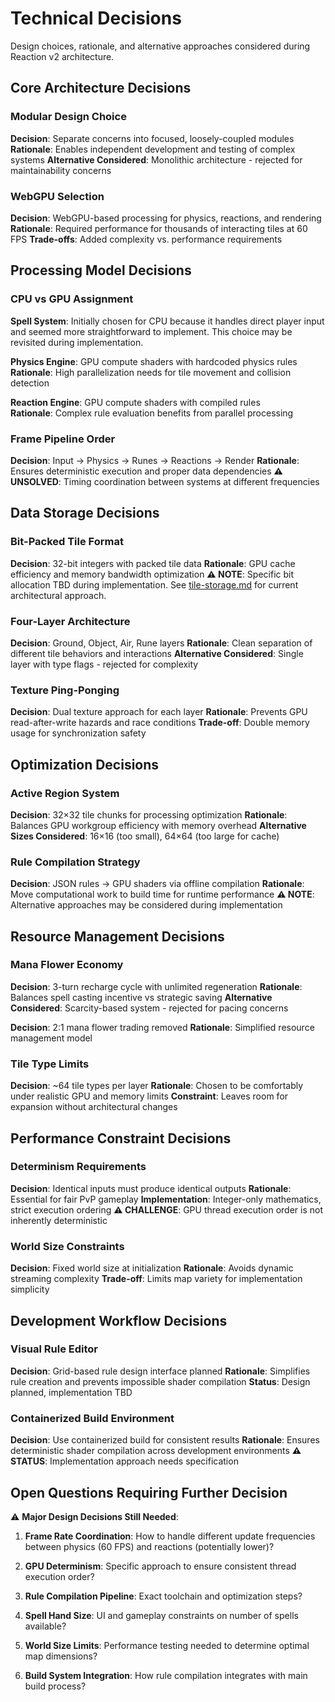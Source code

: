 # Technical Decisions

Design choices, rationale, and alternative approaches considered during Reaction v2 architecture.

## Core Architecture Decisions

### Modular Design Choice
**Decision**: Separate concerns into focused, loosely-coupled modules
**Rationale**: Enables independent development and testing of complex systems
**Alternative Considered**: Monolithic architecture - rejected for maintainability concerns

### WebGPU Selection
**Decision**: WebGPU-based processing for physics, reactions, and rendering
**Rationale**: Required performance for thousands of interacting tiles at 60 FPS
**Trade-offs**: Added complexity vs. performance requirements

## Processing Model Decisions

### CPU vs GPU Assignment
**Spell System**: Initially chosen for CPU because it handles direct player input and seemed more straightforward to implement. This choice may be revisited during implementation.

**Physics Engine**: GPU compute shaders with hardcoded physics rules
**Rationale**: High parallelization needs for tile movement and collision detection

**Reaction Engine**: GPU compute shaders with compiled rules  
**Rationale**: Complex rule evaluation benefits from parallel processing

### Frame Pipeline Order
**Decision**: Input → Physics → Runes → Reactions → Render
**Rationale**: Ensures deterministic execution and proper data dependencies
**⚠️ UNSOLVED**: Timing coordination between systems at different frequencies

## Data Storage Decisions

### Bit-Packed Tile Format
**Decision**: 32-bit integers with packed tile data
**Rationale**: GPU cache efficiency and memory bandwidth optimization
**⚠️ NOTE**: Specific bit allocation TBD during implementation. See [tile-storage.md](../systems/core-engine/tile-storage.md) for current architectural approach.

### Four-Layer Architecture
**Decision**: Ground, Object, Air, Rune layers
**Rationale**: Clean separation of different tile behaviors and interactions
**Alternative Considered**: Single layer with type flags - rejected for complexity

### Texture Ping-Ponging
**Decision**: Dual texture approach for each layer
**Rationale**: Prevents GPU read-after-write hazards and race conditions
**Trade-off**: Double memory usage for synchronization safety

## Optimization Decisions

### Active Region System
**Decision**: 32×32 tile chunks for processing optimization
**Rationale**: Balances GPU workgroup efficiency with memory overhead
**Alternative Sizes Considered**: 16×16 (too small), 64×64 (too large for cache)

### Rule Compilation Strategy
**Decision**: JSON rules → GPU shaders via offline compilation
**Rationale**: Move computational work to build time for runtime performance
**⚠️ NOTE**: Alternative approaches may be considered during implementation

## Resource Management Decisions

### Mana Flower Economy
**Decision**: 3-turn recharge cycle with unlimited regeneration
**Rationale**: Balances spell casting incentive vs strategic saving
**Alternative Considered**: Scarcity-based system - rejected for pacing concerns

**Decision**: 2:1 mana flower trading removed
**Rationale**: Simplified resource management model

### Tile Type Limits
**Decision**: ~64 tile types per layer
**Rationale**: Chosen to be comfortably under realistic GPU and memory limits
**Constraint**: Leaves room for expansion without architectural changes

## Performance Constraint Decisions

### Determinism Requirements
**Decision**: Identical inputs must produce identical outputs
**Rationale**: Essential for fair PvP gameplay
**Implementation**: Integer-only mathematics, strict execution ordering
**⚠️ CHALLENGE**: GPU thread execution order is not inherently deterministic

### World Size Constraints
**Decision**: Fixed world size at initialization
**Rationale**: Avoids dynamic streaming complexity
**Trade-off**: Limits map variety for implementation simplicity

## Development Workflow Decisions

### Visual Rule Editor
**Decision**: Grid-based rule design interface planned
**Rationale**: Simplifies rule creation and prevents impossible shader compilation
**Status**: Design planned, implementation TBD

### Containerized Build Environment
**Decision**: Use containerized build for consistent results
**Rationale**: Ensures deterministic shader compilation across development environments
**⚠️ STATUS**: Implementation approach needs specification

## Open Questions Requiring Further Decision

⚠️ **Major Design Decisions Still Needed**:

1. **Frame Rate Coordination**: How to handle different update frequencies between physics (60 FPS) and reactions (potentially lower)?

2. **GPU Determinism**: Specific approach to ensure consistent thread execution order?

3. **Rule Compilation Pipeline**: Exact toolchain and optimization steps?

4. **Spell Hand Size**: UI and gameplay constraints on number of spells available?

5. **World Size Limits**: Performance testing needed to determine optimal map dimensions?

6. **Build System Integration**: How rule compilation integrates with main build process?